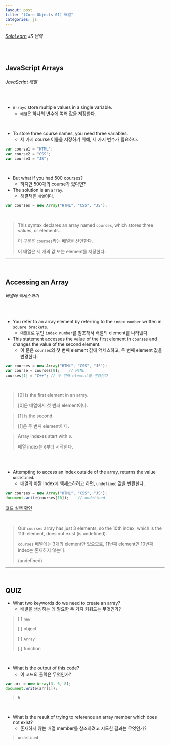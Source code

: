 ```yaml
---
layout: post
title: "(Core Objects 01) 배열"
categories: js
---
```


###### [SoloLearn](https://www.sololearn.com/) JS 번역

<br>

## JavaScript Arrays

###### JavaScript 배열

<br>

- `Arrays` store multiple values in a single variable.
  - `배열`은 하나의 변수에 여러 값을 저장한다.

<br>

- To store three course names, you need three variables.
  - 세 가지 course 이름을 저장하기 위해, 세 가지 변수가 필요하다.

```js
var course1 = "HTML";
var course2 = "CSS";
var course3 = "JS";
```

<br>

- But what if you had 500 courses?
  - 하지만 500개의 course가 있다면?
- The solution is an `array`.
  - 해결책은 `배열`이다.

```js
var courses = new Array("HTML", "CSS", "JS");
```

<br>

> This syntax declares an array named `courses`, which stores three values, or elements.
>
> 이 구문은 `courses`라는 배열을 선언한다.
>
> 이 배열은 세 개의 값 또는 element를 저장한다.

------

<br>

## Accessing an Array

###### 배열에 액세스하기

<br>

- You refer to an array element by referring to the `index number` written in `square brackets`.
  - `대괄호`로 묶인 `index number`를 참조해서 배열의 element를 나타낸다.
- This statement accesses the value of the first element in `courses` and changes the value of the second element.
  - 이 문은 `courses`의 첫 번째 element 값에 액세스하고, 두 번째 element 값을 변경한다.

```js
var courses = new Array("HTML", "CSS", "JS");
var course = courses[0];	// HTML
courses[1] = "C++";	// 두 번째 element를 변경한다
```

<br>

> [0] is the first element in an array.
>
> [0]은 배열에서 첫 번째 element이다.

> [1] is the second.
>
> [1]은 두 번째 element이다.

> Array indexes start with `0`.
>
> 배열 index는 `0`부터 시작한다.

<br>

<br>

- Attempting to access an index outside of the array, returns the value `undefined`.
  - 배열의 바깥 index에 액세스하려고 하면, `undefined` 값을 반환한다.

```js
var courses = new Array("HTML", "CSS", "JS");
document.write(courses[10]);	// undefined
```

[코드 실행 확인](https://code.sololearn.com/694/#js)

<br>

> Our `courses` array has just 3 elements, so the 10th index, which is the 11th element, does not exist (is undefined).
>
> `courses` 배열에는 3개의 element만 있으므로, 11번째 element인 10번째 index는 존재하지 않는다.
>
> (undefined)

------

<br>

## QUIZ

- What two keywords do we need to create an array?
  - 배열을 생성하는 데 필요한 두 가지 키워드는 무엇인가?

> [ ] `new`
>
> [ ] object
>
> [ ] `Array`
>
> [ ] function

<br>

- What is the output of this code?
  - 이 코드의 출력은 무엇인가?

```js
var arr = new Array(3, 6, 8);
document.write(arr[1]);
```

> `6`

<br>

- What is the result of trying to reference an array member which does not exist?
  - 존재하지 않는 배열 member를 참조하려고 시도한 결과는 무엇인가?

> `undefined`

<br>